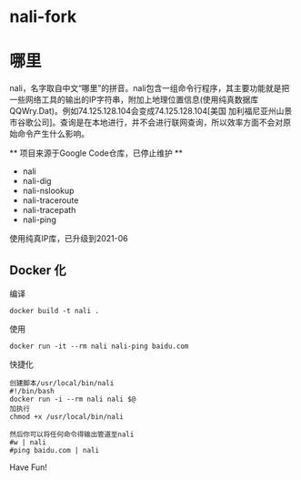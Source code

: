 # nali-fork
# 哪里

nali，名字取自中文“哪里”的拼音。nali包含一组命令行程序，其主要功能就是把一些网络工具的输出的IP字符串，附加上地理位置信息(使用纯真数据库QQWry.Dat)。例如74.125.128.104会变成74.125.128.104[美国 加利福尼亚州山景市谷歌公司]。查询是在本地进行，并不会进行联网查询，所以效率方面不会对原始命令产生什么影响。

** 项目来源于Google Code仓库，已停止维护 **

* nali
* nali-dig
* nali-nslookup
* nali-traceroute
* nali-tracepath
* nali-ping


使用纯真IP库，已升级到2021-06

## Docker 化
编译
```
docker build -t nali .
```


使用
```
docker run -it --rm nali nali-ping baidu.com
```

快捷化
```
创建脚本/usr/local/bin/nali
#!/bin/bash
docker run -i --rm nali nali $@
加执行
chmod +x /usr/local/bin/nali

然后你可以将任何命令得输出管道至nali
#w | nali
#ping baidu.com | nali

```

Have Fun!
